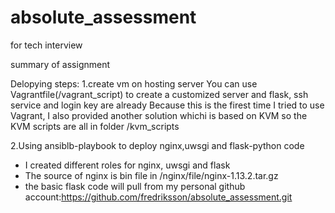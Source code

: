 # absolute_assessment
for tech interview

summary of assignment

Delopying steps:
1.create vm on hosting server
You can use Vagrantfile(/vagrant_script) to create a customized server and flask, ssh service and login key are already
Because this is the firest time I tried to use Vagrant, I also provided another solution whichi is based on KVM
so the KVM scripts are all in folder /kvm_scripts

2.Using ansiblb-playbook to deploy nginx,uwsgi and flask-python code
 - I created different roles for nginx, uwsgi and flask
 - The source of nginx is bin file in /nginx/file/nginx-1.13.2.tar.gz
 - the basic flask code will pull from my personal github account:https://github.com/fredriksson/absolute_assessment.git
